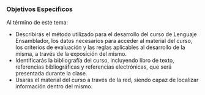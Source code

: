 ### Objetivos Especificos

Al término de este tema:

*   Describirás el método utilizado para el desarrollo del curso de Lenguaje Ensamblador, los datos necesarios para acceder al material del curso, los criterios de evaluación y las reglas aplicables al desarrollo de la misma, a través de la exposición del mismo.
*   Identificarás la bibliografía del curso, incluyendo libro de texto, referencias bibliográficas y referencias electrónicas, que será presentada durante la clase.
*   Usarás el material del curso a través de la red, siendo capaz de localizar información dentro del mismo.